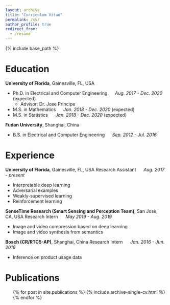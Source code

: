 ```yaml
---
layout: archive
title: "Curriculum Vitae"
permalink: /cv/
author_profile: true
redirect_from:
  - /resume
---
```


{% include base_path %}

Education
======
**University of Florida**, Gainesville, FL, USA
* Ph.D. in Electrical and Computer Engineering &nbsp;&nbsp;&nbsp;&nbsp; *Aug. 2017 - Dec. 2020* (expected) 
    * Advisor: Dr. Jose Principe
* M.S. in Mathematics &nbsp;&nbsp;&nbsp;&nbsp; *Jan. 2018 - Dec. 2020* (expected)
* M.S. in Statistics &nbsp;&nbsp;&nbsp;&nbsp; *Jan. 2018 - Dec. 2020* (expected)
    
**Fudan University**, Shanghai, China
* B.S. in Electrical and Computer Engineering &nbsp;&nbsp;&nbsp;&nbsp; *Sep. 2012 - Jul. 2016* 

Experience
======
**University of Florida**, Gainesville, FL, USA
Research Assistant &nbsp;&nbsp;&nbsp;&nbsp; *Aug. 2017 - present*

* Interpretable deep learning
* Adversarial examples
* Weakly-supervised learning
* Reinforcement learning

**SenseTime Research (Smart Sensing and Perception Team)**, San Jose, CA, USA
Research Intern &nbsp;&nbsp;&nbsp;&nbsp; *May 2019 - Aug. 2019*

* Image and video compression based on deep learning
* Image and video synthesis from semantics

**Bosch (CR/RTC5-AP)**, Shanghai, China
Research Intern &nbsp;&nbsp;&nbsp;&nbsp; *Jan. 2016 - Jun. 2016*

* Inference on product usage data

Publications
======
  <ul>{% for post in site.publications %}
    {% include archive-single-cv.html %}
  {% endfor %}</ul>

